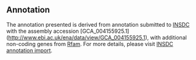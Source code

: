 
Annotation
----------

The annotation presented is derived from annotation submitted to
[INSDC](http://www.insdc.org) with the assembly accession [GCA\_004155925.1]
(http://www.ebi.ac.uk/ena/data/view/GCA_004155925.1),
with additional non-coding genes from
[Rfam](http://rfam.xfam.org/). For more details, please visit [INSDC
annotation import](http://ensemblgenomes.org/info/data/insdc_annotation).
